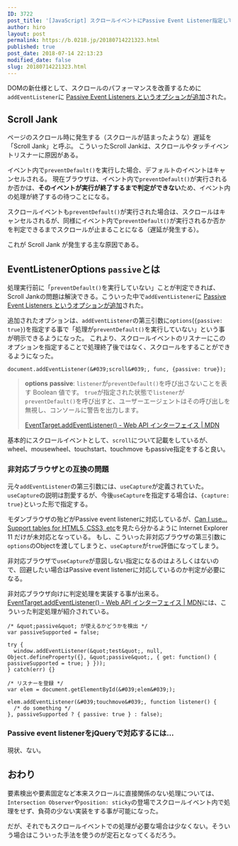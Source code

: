 ```yaml
---
ID: 3722
post_title: '[JavaScript] スクロールイベントにPassive Event Listener指定してパフォーマンスを向上させる方法'
author: hiro
layout: post
permalink: https://b.0218.jp/20180714221323.html
published: true
post_date: 2018-07-14 22:13:23
modified_date: false
slug: 20180714221323.html
---
```

DOMの新仕様として、スクロールのパフォーマンスを改善するために`addEventListener`に [Passive Event Listeners というオプションが追加](https://github.com/WICG/EventListenerOptions/blob/gh-pages/explainer.md)された。

## Scroll Jank
ページのスクロール時に発生する（スクロールが詰まったような）遅延を「Scroll Jank」と呼ぶ。 こういったScroll Jankは、スクロールやタッチイベントリスナーに原因がある。

イベント内で`preventDefault()`を実行した場合、デフォルトのイベントはキャンセルされる。
現在ブラウザは、イベント内で`preventDefault()`が実行されるか否かは、**そのイベントが実行が終了するまで判定ができない**ため、イベント内の処理が終了するの待つことになる。

スクロールイベントも`preventDefault()`が実行された場合は、スクロールはキャンセルされるが、同様にイベント内で`preventDefault()`が実行されるか否かを判定できるまでスクロールが止まることになる（遅延が発生する）。

これが Scroll Jank が発生する主な原因である。 


## EventListenerOptions `passive`とは
処理実行前に「`preventDefault()`を実行していない」ことが判定できれば、Scroll Jankの問題は解決できる。こういった中で`addEventListener`に [Passive Event Listeners というオプションが追加](https://github.com/WICG/EventListenerOptions/blob/gh-pages/explainer.md)された。

追加されたオプションは、`addEventListener`の第三引数に`options`(`{passive: true}`)を指定する事で「処理が`preventDefault()`を実行していない」という事が明示できるようになった。
これより、スクロールイベントのリスナーにこのオプションを指定することで処理終了後ではなく、スクロールをすることができるようになった。


```language-js
document.addEventListener(&#039;scroll&#039;, func, {passive: true});
```

> **options**
>     **passive**: `listener`が`preventDefault()`を呼び出さないことを表す Boolean 値です。
>     `true`が指定された状態で`listener`が`preventDefault()`を呼び出すと、ユーザーエージェントはその呼び出しを無視し、コンソールに警告を出力します。
> 
> [EventTarget.addEventListener() - Web API インターフェイス | MDN](https://developer.mozilla.org/ja/docs/Web/API/EventTarget/addEventListener)

基本的にスクロールイベントとして、`scroll`について記載をしているが、wheel、mousewheel、touchstart、touchmove もpassive指定をすると良い。


### 非対応ブラウザとの互換の問題

元々`addEventListener`の第三引数には、`useCapture`が定義されていた。`useCapture`の説明は割愛するが、今後`useCapture`を指定する場合は、`{capture: true}`といった形で指定する。

モダンブラウザの殆どがPassive event listenerに対応しているが、[Can I use… Support tables for HTML5, CSS3, etc](https://caniuse.com/#search=passive)を見たら分かるように Internet Explorer 11 だけが未対応となっている。
もし、こういった非対応ブラウザの第三引数に`options`のObjectを渡してしまうと、`useCapture`が`true`評価になってしまう。

非対応ブラウザで`useCapture`が意図しない指定になるのはよろしくはないので、回避したい場合はPassive event listenerに対応しているのか判定が必要になる。

非対応ブラウザ向けに判定処理を実装する事が出来る。[EventTarget.addEventListener() - Web API インターフェイス | MDN](https://developer.mozilla.org/ja/docs/Web/API/EventTarget/addEventListener)には、こういった判定処理が紹介されている。


```language-js
/* &quot;passive&quot; が使えるかどうかを検出 */
var passiveSupported = false;

try {
  window.addEventListener(&quot;test&quot;, null, Object.defineProperty({}, &quot;passive&quot;, { get: function() { passiveSupported = true; } }));
} catch(err) {}

/* リスナーを登録 */
var elem = document.getElementById(&#039;elem&#039;);

elem.addEventListener(&#039;touchmove&#039;, function listener() {
  /* do something */
}, passiveSupported ? { passive: true } : false);
```


### Passive event listenerをjQueryで対応するには…

現状、ない。


## おわり

要素検出や要素固定など本来スクロールに直接関係のない処理については、`Intersection Observer`や`position: sticky`の登場でスクロールイベント内で処理をせず、負荷の少ない実装をする事が可能になった。

だが、それでもスクロールイベントでの処理が必要な場合は少なくない。そういう場合はこういった手法を使うのが定石となってくるだろう。